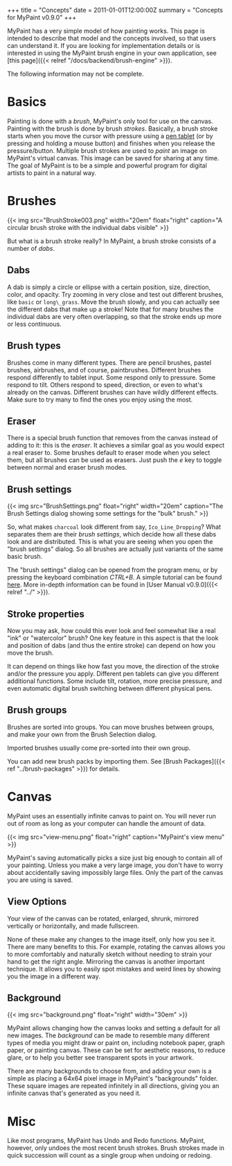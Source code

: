 +++
title = "Concepts"
date = 2011-01-01T12:00:00Z
summary = "Concepts for MyPaint v0.9.0"
+++

MyPaint has a very simple model of how painting works. This page is intended to
describe that model and the concepts involved, so that users can understand it.
If you are looking for implementation details or is interested in using the MyPaint
brush engine in your own application, see [this page]({{< relref "/docs/backend/brush-engine" >}}).

The following information may not be complete.

# Basics
Painting is done with a *brush*, MyPaint's only tool for use on the canvas. Painting
with the brush is done by brush *strokes*. Basically, a brush stroke starts when
you move the cursor with pressure using a [pen tablet](http://en.wikipedia.org/wiki/Graphics_tablet)
(or by pressing and holding a mouse button) and finishes when you release the pressure/button.
Multiple brush strokes are used to *paint* an image on MyPaint's virtual canvas.
This image can be saved for sharing at any time. The goal of MyPaint is to be a
simple and powerful program for digital artists to paint in a natural way.

# Brushes

{{< img src="BrushStroke003.png" width="20em" float="right"
caption="A circular brush stroke with the individual dabs visible" >}}

But what is a brush stroke really? In MyPaint, a brush stroke consists of a number
of *dabs*.

## Dabs
A dab is simply a circle or ellipse with a certain position, size, direction, color,
and opacity. Try zooming in very close and test out different brushes, like `basic`
or `long\_grass`. Move the brush slowly, and you can actually see the different dabs
that make up a stroke! Note that for many brushes the individual dabs are very often
overlapping, so that the stroke ends up more or less continuous.

## Brush types
Brushes come in many different types. There are pencil brushes, pastel brushes,
airbrushes, and of course, paintbrushes. Different brushes respond differently to
tablet input. Some respond only to pressure. Some respond to tilt. Others respond
to speed, direction, or even to what's already on the canvas. Different brushes
can have wildly different effects. Make sure to try many to find the ones you enjoy
using the most.

## Eraser
There is a special brush function that removes from the canvas instead of adding
to it: this is the *eraser*. It achieves a similar goal as you would expect a real
eraser to. Some brushes default to eraser mode when you select them, but all brushes
can be used as erasers. Just push the *e* key to toggle between normal and eraser
brush modes.

## Brush settings
{{< img src="BrushSettings.png" float="right" width="20em"
caption="The Brush Settings dialog showing some settings for the \"bulk\" brush." >}}

So, what makes `charcoal` look different from say, `Ico_Line_Dropping`? What separates
them are their *brush settings*, which decide how all these dabs look and are distributed.
This is what you are seeing when you open the "brush settings" dialog. So all brushes
are actually just variants of the same basic brush.

The "brush settings" dialog can be opened from the program menu, or by pressing
the keyboard combination *CTRL+B*. A simple tutorial can be found [here](http://mypaint.intilinux.com/?page_id=173).
More in-depth information can be found in [User Manual v0.9.0]({{< relref "../" >}}).

## Stroke properties
Now you may ask, how could this ever look and feel somewhat like a real "ink" or
"watercolor" brush? One key feature in this aspect is that the look and position
of dabs (and thus the entire stroke) can depend on how you move the brush.

It can depend on things like how fast you move, the direction of the stroke and/or
the pressure you apply. Different pen tablets can give you different additional
functions. Some include tilt, rotation, more precise pressure, and even automatic
digital brush switching between different physical pens.

## Brush groups
Brushes are sorted into groups. You can move brushes between groups, and make your
own from the Brush Selection dialog.

Imported brushes usually come pre-sorted into their own group.

You can add new brush packs by importing them. See [Brush Packages]({{< ref "../brush-packages" >}})
for details.

# Canvas
MyPaint uses an essentially infinite canvas to paint on. You will never run out
of room as long as your computer can handle the amount of data.

{{< img src="view-menu.png" float="right" caption="MyPaint's view menu" >}}

MyPaint's saving automatically picks a size just big enough to contain all of your
painting. Unless you make a very large image, you don't have to worry about accidentally
saving impossibly large files. Only the part of the canvas you are using is saved.

## View Options
Your view of the canvas can be rotated, enlarged, shrunk, mirrored vertically or
horizontally, and made fullscreen.

None of these make any changes to the image itself, only how you see it. There are
many benefits to this. For example, rotating the canvas allows you to more comfortably
and naturally sketch without needing to strain your hand to get the right angle.
Mirroring the canvas is another important technique. It allows you to easily spot
mistakes and weird lines by showing you the image in a different way.

## Background
{{< img src="background.png" float="right" width="30em" >}}

MyPaint allows changing how the canvas looks and setting a default for all new images.
The *background* can be made to resemble many different types of media you might
draw or paint on, including notebook paper, graph paper, or painting canvas. These
can be set for aesthetic reasons, to reduce glare, or to help you better see transparent
spots in your artwork.

There are many backgrounds to choose from, and adding your own is a simple as placing
a 64x64 pixel image in MyPaint's "backgrounds" folder. These square images are repeated
infinitely in all directions, giving you an infinite canvas that's generated as you need it.


# Misc
Like most programs, MyPaint has Undo and Redo functions. MyPaint, however, only
undoes the most recent brush strokes. Brush strokes made in quick succession will
count as a single group when undoing or redoing.

